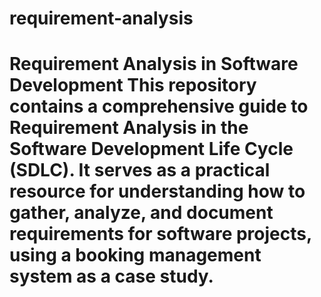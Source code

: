 # requirement-analysis
# Requirement Analysis in Software Development  This repository contains a comprehensive guide to Requirement Analysis in the Software Development Life Cycle (SDLC). It serves as a practical resource for understanding how to gather, analyze, and document requirements for software projects, using a booking management system as a case study.
